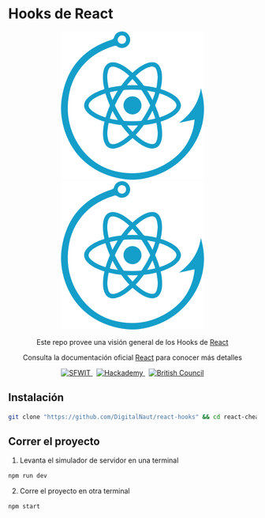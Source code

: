 # Hooks de React

<div align="center">
  <img src="./readme_icons/react-hooks.svg#gh-light-mode-only" title="React Hooks" alt="React Hooks" />
  <img src="./readme_icons/react-hooks-dark.svg#gh-dark-mode-only" title="React Hooks" alt="React Hooks" />

  <p>Este repo provee una visión general de los Hooks de <a href="http://reactjs.org/" target="_blank">React</a></p>
  <p>Consulta la documentación oficial <a href="https://es.reactjs.org/docs/hooks-intro.html" target="_blank">React</a> para conocer más detalles</p>
</div>

<div align="center">
  <a href="https://skillsfor.womenintech.mx" target="_blank">
    <img src="https://skillsfor.womenintech.mx/mainLogo.png" title="Skills for Women in Tech" alt="SFWIT" width="32px" height="32px" />
  </a>
  &nbsp;
  <a href="https://hackademy.lat" target="_blank">
    <img src="https://hackademy.lat/favicon.png" title="Hackademy" alt="Hackademy" width="32px" height="32px" />
  </a>
  &nbsp;
  <a href="https://www.britishcouncil.org.mx" target="_blank">
    <img src="https://www.britishcouncil.org.mx/profiles/solas2/themes/solas_ui/apple-touch-icons/touch-icon-iphone.png" title="British Council" alt="British Council" width="32px" height="32px" />
  </a>
</div>

## Instalación

```sh
git clone "https://github.com/DigitalNaut/react-hooks" && cd react-cheat-sheet && npm i
```

## Correr el proyecto

1. Levanta el simulador de servidor en una terminal

```sh
npm run dev
```

2. Corre el proyecto en otra terminal

```sh
npm start
```
